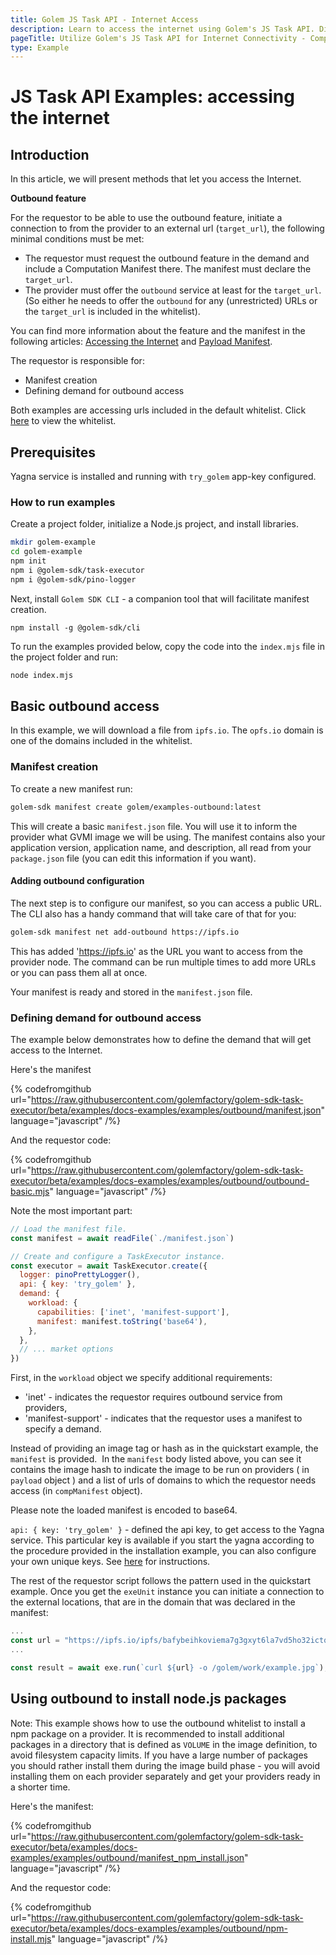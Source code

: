 ```yaml
---
title: Golem JS Task API - Internet Access
description: Learn to access the internet using Golem's JS Task API. Discusses the Outbound feature and includes steps for manifest creation, demand definition, and running Node.js examples.
pageTitle: Utilize Golem's JS Task API for Internet Connectivity - Complete Guide
type: Example
---
```


# JS Task API Examples: accessing the internet

## Introduction

In this article, we will present methods that let you access the Internet.

**Outbound feature**

For the requestor to be able to use the outbound feature, initiate a connection to from the provider to an external url (`target_url`), the following minimal conditions must be met:

- The requestor must request the outbound feature in the demand and include a Computation Manifest there. The manifest must declare the `target_url`.
- The provider must offer the `outbound` service at least for the `target_url`. (So either he needs to offer the `outbound` for any (unrestricted) URLs or the `target_url` is included in the whitelist).

You can find more information about the feature and the manifest in the following articles: [Accessing the Internet](/docs/creators/javascript/guides/accessing-internet) and [Payload Manifest](/docs/golem/payload-manifest).

The requestor is responsible for:

- Manifest creation
- Defining demand for outbound access

Both examples are accessing urls included in the default whitelist. Click [here](https://github.com/golemfactory/ya-installer-resources/tree/main/whitelist) to view the whitelist.

<!-- - Transfer method (WIP) -->

## Prerequisites

Yagna service is installed and running with `try_golem` app-key configured.

### How to run examples

Create a project folder, initialize a Node.js project, and install libraries.

```bash
mkdir golem-example
cd golem-example
npm init
npm i @golem-sdk/task-executor
npm i @golem-sdk/pino-logger
```

Next, install `Golem SDK CLI` - a companion tool that will facilitate manifest creation.

```shell
npm install -g @golem-sdk/cli
```

To run the examples provided below, copy the code into the `index.mjs` file in the project folder and run:

```bash
node index.mjs
```

## Basic outbound access

In this example, we will download a file from `ipfs.io`. The `opfs.io` domain is one of the domains included in the whitelist.

### Manifest creation

To create a new manifest run:

```bash
golem-sdk manifest create golem/examples-outbound:latest
```

This will create a basic `manifest.json` file. You will use it to inform the provider what GVMI image we will be using. The manifest contains also your application version, application name, and description, all read from your `package.json` file (you can edit this information if you want).

#### Adding outbound configuration

The next step is to configure our manifest, so you can access a public URL. The CLI also has a handy command that will take care of that for you:

```bash
golem-sdk manifest net add-outbound https://ipfs.io
```

This has added 'https://ipfs.io' as the URL you want to access from the provider node. The command can be run multiple times to add more URLs or you can pass them all at once.

Your manifest is ready and stored in the `manifest.json` file.

### Defining demand for outbound access

The example below demonstrates how to define the demand that will get access to the Internet.

Here's the manifest

{% codefromgithub url="https://raw.githubusercontent.com/golemfactory/golem-sdk-task-executor/beta/examples/docs-examples/examples/outbound/manifest.json" language="javascript" /%}

And the requestor code:

{% codefromgithub url="https://raw.githubusercontent.com/golemfactory/golem-sdk-task-executor/beta/examples/docs-examples/examples/outbound/outbound-basic.mjs" language="javascript" /%}

Note the most important part:

```javascript
// Load the manifest file.
const manifest = await readFile(`./manifest.json`)

// Create and configure a TaskExecutor instance.
const executor = await TaskExecutor.create({
  logger: pinoPrettyLogger(),
  api: { key: 'try_golem' },
  demand: {
    workload: {
      capabilities: ['inet', 'manifest-support'],
      manifest: manifest.toString('base64'),
    },
  },
  // ... market options
})
```

First, in the `workload` object we specify additional requirements:

- 'inet' - indicates the requestor requires outbound service from providers,
- 'manifest-support' - indicates that the requestor uses a manifest to specify a demand.

Instead of providing an image tag or hash as in the quickstart example, the `manifest` is provided.  In the `manifest` body listed above, you can see it contains the image hash to indicate the image to be run on providers ( in `payload` object ) and a list of urls of domains to which the requestor needs access (in `compManifest` object).

Please note the loaded manifest is encoded to base64.

`api: { key: 'try_golem' }` - defined the api key, to get access to the Yagna service. This particular key is available if you start the yagna according to the procedure provided in the installation example, you can also configure your own unique keys. See [here](/docs/creators/javascript/examples/using-app-keys) for instructions.

The rest of the requestor script follows the pattern used in the quickstart example. Once you get the `exeUnit` instance you can initiate a connection to the external locations, that are in the domain that was declared in the manifest:

```javascript
...
const url = "https://ipfs.io/ipfs/bafybeihkoviema7g3gxyt6la7vd5ho32ictqbilu3wnlo3rs7ewhnp7lly";
...

const result = await exe.run(`curl ${url} -o /golem/work/example.jpg`);

```

## Using outbound to install node.js packages

Note: This example shows how to use the outbound whitelist to install a npm package on a provider. It is recommended to install additional packages in a directory that is defined as `VOLUME` in the image definition, to avoid filesystem capacity limits.
If you have a large number of packages you should rather install them during the image build phase - you will avoid installing them on each provider separately and get your providers ready in a shorter time.

Here's the manifest:

{% codefromgithub url="https://raw.githubusercontent.com/golemfactory/golem-sdk-task-executor/beta/examples/docs-examples/examples/outbound/manifest_npm_install.json" language="javascript" /%}

And the requestor code:

{% codefromgithub url="https://raw.githubusercontent.com/golemfactory/golem-sdk-task-executor/beta/examples/docs-examples/examples/outbound/npm-install.mjs" language="javascript" /%}
